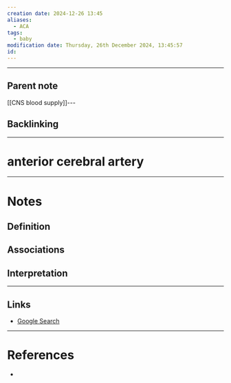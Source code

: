 ```yaml
---
creation date: 2024-12-26 13:45
aliases:
  - ACA
tags:
  - baby
modification date: Thursday, 26th December 2024, 13:45:57
id:
---
```

---

## Parent note
[[CNS blood supply]]---
## Backlinking


---
# anterior cerebral artery


---
# Notes

## Definition

## Associations

## Interpretation

---
## Links
- [Google Search](https://www.google.com/search?q=anterior+cerebral+artery)

---
# References
+ 